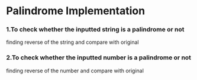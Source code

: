 # Palindrome Implementation

### 1.To check whether the inputted string is a palindrome or not
  finding reverse of the string and compare with original
  
### 2.To check whether the inputted number is a palindrome or not
  finding reverse of the number and compare with original
